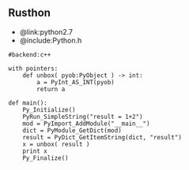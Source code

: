 Rusthon
-------

* @link:python2.7
* @include:Python.h
```rusthon
#backend:c++

with pointers:
	def unbox( pyob:PyObject ) -> int:
		a = PyInt_AS_INT(pyob)
		return a

def main():
	Py_Initialize()
	PyRun_SimpleString("result = 1+2")
	mod = PyImport_AddModule("__main__")
	dict = PyModule_GetDict(mod)
	result = PyDict_GetItemString(dict, "result")
	x = unbox( result )
	print x
	Py_Finalize()

```